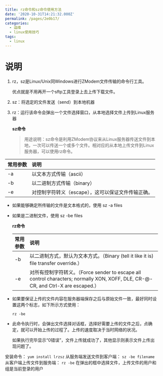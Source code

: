 ```yaml
---
title: rz命令和sz命令使用方法
date: '2020-10-31T14:21:32.000Z'
permalink: /pages/2e0b17/
categories:
  - 运维
  - linux使用技巧
tags:
  - linux
---
```


# 说明

1. rz，sz是Linux/Unix同Windows进行ZModem文件传输的命令行工具。

   优点就是不用再开一个sftp工具登录上去上传下载文件。

2. sz：将选定的文件发送（send）到本地机器
3. rz：运行该命令会弹出一个文件选择窗口，从本地选择文件上传到Linux服务器

   **sz命令**

   > 用途说明：sz命令是利用ZModem协议来从Linux服务器传送文件到本地，一次可以传送一个或多个文件。相对应的从本地上传文件到Linux服务器，可以使用rz命令。

| 常用参数 | 说明 |
| :--- | :--- |
| -a | 以文本方式传输（ascii） |
| -b | 以二进制方式传输（binary） |
| -e | 对控制字符转义（escape），这可以保证文件传输正确。 |

* 如果能够确定所传输的文件是文本格式的，使用 sz -a files
* 如果是二进制文件，使用 sz -be files

  **rz命令**

  | 常用参数 | 说明 |
  | :--- | :--- |
  | -b | 以二进制方式，默认为文本方式。（Binary \(tell it like it is\) file transfer override.） |
  | -e | 对所有控制字符转义。（Force sender to escape all control characters; normally XON, XOFF, DLE, CR-@-CR, and Ctrl-X are escaped.） |

* 如果要保证上传的文件内容在服务器端保存之后与原始文件一致，最好同时设置这两个标志，如下所示方式使用：

  `rz -be`

* 此命令执行时，会弹出文件选择对话框，选择好需要上传的文件之后，点确定，就可以开始上传的过程了。上传的速度取决于当时网络的状况。

  如果执行完毕显示“0错误”，文件上传就成功了，其他显示则表示文件上传出现问题了。

安装命令： `yum install lrzsz` 从服务端发送文件到客户端： `sz -be filename` 从客户端上传文件到服务端： `rz -be` 在弹出的框中选择文件，上传文件的用户和组是当前登录的用户

